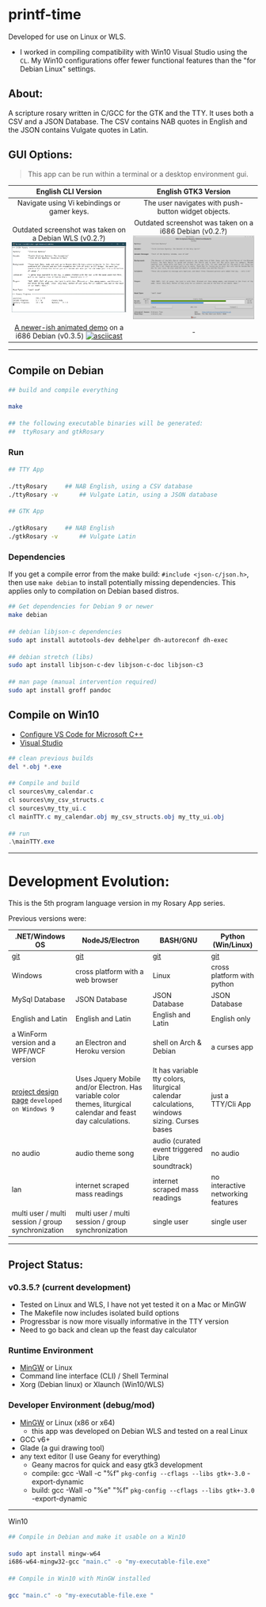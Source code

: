 <!-- pandoc formatting
title: 'printf-time'
subtitle: 'A scripture rosary written in C for Linux OS's'
author: 'Mezcel'
date: 'Jan 1, 2019'
description: 'Scripture rosary using English and Latin Bible text.'
lang: en-US
-->

# printf-time

Developed for use on Linux or WLS.
* I worked in compiling compatibility with Win10 Visual Studio using the ```CL```. My Win10 configurations offer fewer functional features than the "for Debian Linux" settings.

## About:

A scripture rosary written in C/GCC for the GTK and the TTY. It uses both a CSV and a JSON Database. The CSV contains NAB quotes in English and the JSON contains Vulgate quotes in Latin.

## GUI Options:

> This app can be run within a terminal or a desktop environment gui.

| English CLI Version | English GTK3 Version |
| :---: | :---: |
| Navigate using Vi kebindings or gamer keys. | The user navigates with push-button widget objects. |
| Outdated screenshot was taken on a Debian WLS (v0.2.?) ![tty-screenshot](img/tty-screenshot.gif) | Outdated screenshot was taken on a i686 Debian (v0.2.?) ![gtk-screenshot](img/screenshot.gif) |
| [A newer-ish animated demo](https://asciinema.org/a/278468) on a i686 Debian (v0.3.5) [![asciicast](https://asciinema.org/a/278468.svg)](https://asciinema.org/a/278468) | - |

---

## Compile on Debian

```sh
## build and compile everything

make

## the following executable binaries will be generated:
## 	ttyRosary and gtkRosary
```

### Run
```sh
## TTY App

./ttyRosary		## NAB English, using a CSV database
./ttyRosary -v		## Vulgate Latin, using a JSON database

## GTK App

./gtkRosary		## NAB English
./gtkRosary -v		## Vulgate Latin
```

### Dependencies

If you get a compile error from the make build: ```#include <json-c/json.h>```, then use ```make debian``` to install potentially missing dependencies. This applies only to compilation on Debian based distros.

```sh
## Get dependencies for Debian 9 or newer
make debian

## debian libjson-c dependencies
sudo apt install autotools-dev debhelper dh-autoreconf dh-exec

## debian stretch (libs)
sudo apt install libjson-c-dev libjson-c-doc libjson-c3

## man page (manual intervention required)
sudo apt install groff pandoc
```

## Compile on Win10
* [Configure VS Code for Microsoft C++](https://code.visualstudio.com/docs/cpp/config-msvc)
* [Visual Studio](https://visualstudio.microsoft.com/downloads/#other)

```ps1
## clean previous builds
del *.obj *.exe

## Compile and build
cl sources\my_calendar.c
cl sources\my_csv_structs.c
cl sources\my_tty_ui.c
cl mainTTY.c my_calendar.obj my_csv_structs.obj my_tty_ui.obj

## run
.\mainTTY.exe
```
---

# Development Evolution:

This is the 5th program language version in my Rosary App series.

Previous versions were:

| .NET/Windows OS | NodeJS/Electron | BASH/GNU | Python (Win/Linux) |
| --- | --- | --- | --- |
|[git](https://github.com/mezcel/rosary.net)|[git](https://github.com/mezcel/electron-container)|[git](https://github.com/mezcel/jq-tput-terminal)|[git](https://github.com/mezcel/python-curses)|
| Windows | cross platform with a web browser | Linux | cross platform with python|
| MySql Database | JSON Database | JSON Database | JSON Database |
| English and Latin | English and Latin | English and Latin | English only|
|a WinForm version and a WPF/WCF version|an Electron and Heroku version|shell on Arch & Debian| a curses app |
| [project design page](https://mezcel.wixsite.com/rosary) ```developed on Windows 9``` | Uses Jquery Mobile and/or Electron. Has variable color themes, liturgical calendar and feast day calculations. | It has variable tty colors, liturgical calendar calculations, windows sizing. Curses bases | just a TTY/Cli App|
| no audio | audio theme song | audio (curated event triggered Libre soundtrack) | no audio |
| lan | internet scraped mass readings | internet scraped mass readings | no interactive networking features |
| multi user / multi session / group synchronization | multi user / multi session / group synchronization | single user | single user |

---

## Project Status:

### v0.3.5.? (current development)

* Tested on Linux and WLS, I have not yet tested it on a Mac or MinGW
* The Makefile now includes isolated build options
* Progressbar is now more visually informative in the TTY version
* Need to go back and clean up the feast day calculator

### Runtime Environment

* [MinGW](http://www.mingw.org/) or Linux
* Command line interface (CLI) / Shell Terminal
* Xorg (Debian linux) or Xlaunch (Win10/WLS)

### Developer Environment (debug/mod)

* [MinGW](http://www.mingw.org/) or Linux (x86 or x64)
	* this app was developed on Debian WLS and tested on a real Linux
* GCC v6+
* Glade (a gui drawing tool)
* any text editor (I use Geany for everything)
	* Geany macros for quick and easy gtk3 development
	* compile:	gcc -Wall -c "%f" `pkg-config --cflags --libs gtk+-3.0` -export-dynamic
	* build:	gcc -Wall -o "%e" "%f" `pkg-config --cflags --libs gtk+-3.0` -export-dynamic

---

Win10

```sh
## Compile in Debian and make it usable on a Win10

sudo apt install mingw-w64
i686-w64-mingw32-gcc "main.c" -o "my-executable-file.exe"

## Compile in Win10 with MinGW installed

gcc "main.c" -o "my-executable-file.exe "
```
